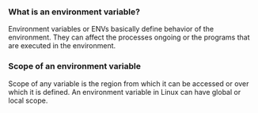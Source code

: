 ### What is an environment variable?

Environment variables or ENVs basically define behavior of the environment. They can affect the processes ongoing or the programs that are executed in the environment.

### Scope of an environment variable

Scope of any variable is the region from which it can be accessed or over which it is defined. An environment variable in Linux can have global or local scope.
